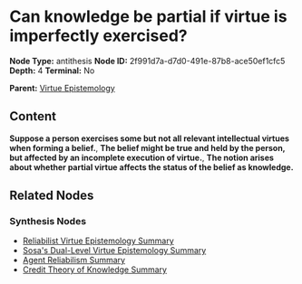 # Can knowledge be partial if virtue is imperfectly exercised?

**Node Type:** antithesis
**Node ID:** 2f991d7a-d7d0-491e-87b8-ace50ef1cfc5
**Depth:** 4
**Terminal:** No

**Parent:** [Virtue Epistemology](virtue-epistemology-synthesis-3925e0a6-f41c-40fa-9653-304d11125d0a.md)

## Content

**Suppose a person exercises some but not all relevant intellectual virtues when forming a belief.**, **The belief might be true and held by the person, but affected by an incomplete execution of virtue.**, **The notion arises about whether partial virtue affects the status of the belief as knowledge.**

## Related Nodes

### Synthesis Nodes

- [Reliabilist Virtue Epistemology Summary](reliabilist-virtue-epistemology-summary-synthesis-c65f3699-4d47-4cc6-ab70-b7dc48c940ab.md)
- [Sosa's Dual-Level Virtue Epistemology Summary](sosas-dual-level-virtue-epistemology-summary-synthesis-ae169c90-1abb-471d-9310-6b5edfa842ac.md)
- [Agent Reliabilism Summary](agent-reliabilism-summary-synthesis-d8b825fb-8415-42a0-96a6-255ca37dba30.md)
- [Credit Theory of Knowledge Summary](credit-theory-of-knowledge-summary-synthesis-e3cb6fb0-f110-4e0c-a531-3f1c5df36648.md)
